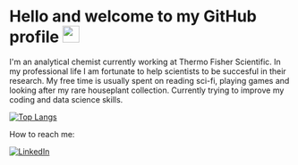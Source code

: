 # Hello and welcome to my GitHub profile <img src="https://raw.githubusercontent.com/MartinHeinz/MartinHeinz/master/wave.gif" width="30px">

I'm an analytical chemist currently working at Thermo Fisher Scientific. In my professional life I am fortunate to help scientists to be succesful in their research. My free time is usually spent on reading sci-fi, playing games and looking after my rare houseplant collection. Currently trying to improve my coding and data science skills.


[![Top Langs](https://github-readme-stats.vercel.app/api/top-langs/?username=sobecc&langs_count=8)](https://github.com/sobecc/github-readme-stats)

How to reach me: 

<a href="https://www.linkedin.com/in/becciolini"><img src="https://img.shields.io/badge/LinkedIn--_.svg?style=social&logo=linkedin" alt="LinkedIn"></a>
